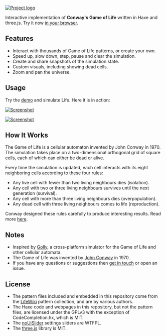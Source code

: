 [![Project logo](https://github.com/Tw1ddle/game-of-life/blob/master/screenshots/logo.png?raw=true "Game Of Life WebGL logo")](http://www.samcodes.co.uk/project/game-of-life/)

Interactive implementation of **Conway's Game of Life** written in Haxe and three.js. Try it now [in your browser](http://www.samcodes.co.uk/project/game-of-life/).

## Features
* Interact with thousands of Game of Life patterns, or create your own.
* Speed up, slow down, step, pause and clear the simulation.
* Create and share snapshots of the simulation state.
* Custom visuals, including showing dead cells.
* Zoom and pan the universe.

## Usage

Try the [demo](http://www.samcodes.co.uk/project/game-of-life/) and simulate Life. Here it is in action:

[![Screenshot](https://github.com/Tw1ddle/game-of-life/blob/master/screenshots/screenshot1.png?raw=true "Game Of Life WebGLscreenshot 1")](http://www.samcodes.co.uk/project/game-of-life/)

[![Screenshot](https://github.com/Tw1ddle/game-of-life/blob/master/screenshots/screenshot2.png?raw=true "Game Of Life WebGL screenshot 2")](http://www.samcodes.co.uk/project/game-of-life/)

## How It Works
The Game of Life is a cellular automaton invented by John Conway in 1970. The simulation takes place on a two-dimensional orthogonal grid of square cells, each of which can either be dead or alive.

Every time the simulation is updated, each cell interacts with its eight neighboring cells according to these four rules:

* Any live cell with fewer than two living neighbours dies (isolation).
* Any cell with two or three living neighbours survives until the next generation (survival).
* Any cell with more than three living neighbours dies (overpopulation).
* Any dead cell with three living neighbours comes to life (reproduction).

Conway designed these rules carefully to produce interesting results. Read more [here](https://en.wikipedia.org/wiki/Conway%27s_Game_of_Life).

## Notes
* Inspired by [Golly](https://sourceforge.net/projects/golly/), a cross-platform simulator for the Game of Life and other cellular automata.
* The Game of Life was invented by [John Conway](https://en.wikipedia.org/wiki/John_Horton_Conway) in 1970.
* If you have any questions or suggestions then [get in touch](http://samcodes.co.uk/contact) or open an issue.

## License
* The pattern files included and embedded in this repository come from the [LifeWiki](http://www.conwaylife.com/wiki/Main_Page) pattern collection, and are by various authors.
* The Haxe code and webpages in this repository, but not the pattern files, are licensed under the GPLv3 with the exception of CodeCompletion.hx, which is MIT.
* The [noUiSlider](https://github.com/leongersen/noUiSlider) settings sliders are WTFPL.
* The [three.js](https://github.com/mrdoob/three.js/) library is MIT.